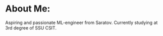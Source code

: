 # About Me:
Aspiring and passionate ML-engineer from Saratov. Currently studying at 3rd degree of SSU CSIT.

